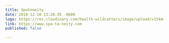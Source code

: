 ```yaml
---
title: Spateneity
date: 2018-12-10 13:28:35 -0600
logo: https://res.cloudinary.com/health-wildcatters/image/upload/v1544470183/Spateneity.jpg
link: https://www.spa-ta-neity.com
published: false

---
```

